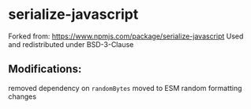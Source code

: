 # serialize-javascript

Forked from: https://www.npmjs.com/package/serialize-javascript
Used and redistributed under BSD-3-Clause

## Modifications:
removed dependency on `randomBytes`
moved to ESM
random formatting changes
